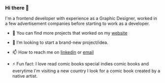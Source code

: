 ### Hi there 👋

I'm a frontend developer with experience as a Graphic Designer, worked in a few advertisement companies before starting to work as a developer.

- 🔭 You can find more projects that worked on my  [website](https://www.thaisquintana.com.br/)

- 👯 I’m looking to start a brand-new project/idea.

- 📫 How to reach me on [linkedin](https://www.linkedin.com/in/thaisquintana/) or [email](mailto:thaisquintanap@gmail.com)

- ⚡ Fun fact: I love read comic books special indies comic books and everytime I'm visiting a new country I look for a comic book created by a native artist.

<!--
**thaisquintana/thaisquintana** is a ✨ _special_ ✨ repository because its `README.md` (this file) appears on your GitHub profile.

Here are some ideas to get you started:

- 🔭 I’m currently working on ...
- 🌱 I’m currently learning ...
- 👯 I’m looking to collaborate on ...
- 🤔 I’m looking for help with ...
- 💬 Ask me about ...
- 📫 How to reach me: ...
- 😄 Pronouns: ...
- ⚡ Fun fact: ...
-->
